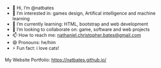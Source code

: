 
- 👋 Hi, I’m @natbates
- 👀 I’m interested in: games design, Artifical intelligence and machine learning
- 🌱 I’m currently learning: HTML, bootstrap and web development
- 💞️ I’m looking to collaborate on: game, software and web projects 
- 📫 How to reach me: nathaniel.christopher.bates@gmail.com
- 😄 Pronouns: he/him
- ⚡ Fun fact: i love cats!

My Website Portfolio: https://natbates.github.io/
